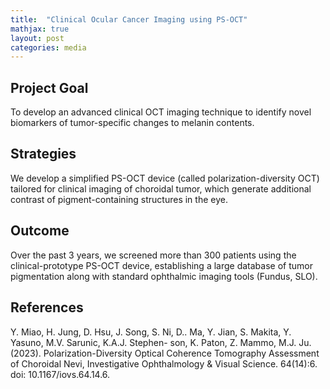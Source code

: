```yaml
---
title:  "Clinical Ocular Cancer Imaging using PS-OCT"
mathjax: true
layout: post
categories: media
---
```


## Project Goal
To develop an advanced clinical OCT imaging technique to identify novel biomarkers of tumor-specific changes to melanin contents.

## Strategies
We develop a simplified PS-OCT device (called polarization-diversity OCT) tailored for clinical imaging of choroidal tumor, which generate additional contrast of pigment-containing structures in the eye.

## Outcome
Over the past 3 years, we screened more than 300 patients using the clinical-prototype PS-OCT device, establishing a large database of tumor pigmentation along with standard ophthalmic imaging tools (Fundus, SLO). 

## References
Y. Miao, H. Jung, D. Hsu, J. Song, S. Ni, D.. Ma, Y. Jian, S. Makita, Y. Yasuno, M.V. Sarunic, K.A.J. Stephen-
son, K. Paton, Z. Mammo, M.J. Ju. (2023). Polarization-Diversity Optical Coherence Tomography Assessment of
Choroidal Nevi, Investigative Ophthalmology & Visual Science. 64(14):6. doi: 10.1167/iovs.64.14.6.
